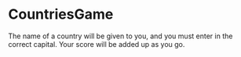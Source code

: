 # CountriesGame
The name of a country will be given to you, and you must enter in the correct capital. Your score will be added up as you go. 
